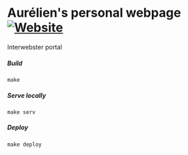 # Aurélien's personal webpage [![Website](https://img.shields.io/website?label=status&up_message=online&url=https%3A%2F%2Faurelienooms.be)](https://aurelienooms.be)
Interwebster portal

##### Build
```console
make
```

##### Serve locally
```console
make serv
```

##### Deploy
```console
make deploy
```
